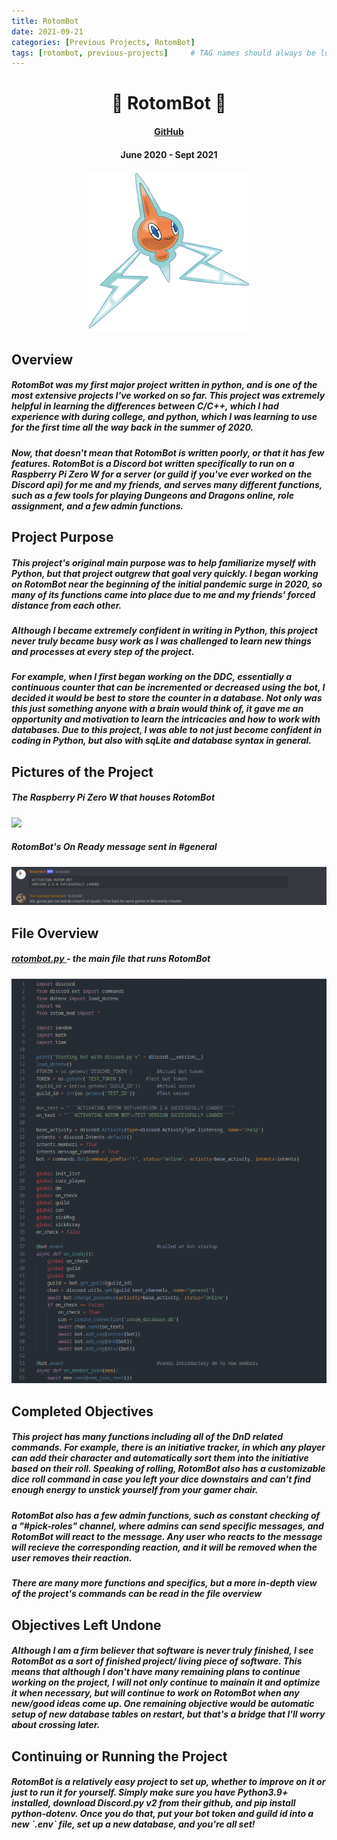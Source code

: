 ```yaml
---
title: RotomBot
date: 2021-09-21
categories: [Previous Projects, RotomBot]
tags: [rotombot, previous-projects]     # TAG names should always be lowercase
---
```

<div align=center>
<h1> 🤖 RotomBot 💬 </h1>
<h4>
  <a href="https://github.com/cartex10/RotomBot">GitHub </a>
</h4>
<h4> June 2020 - Sept 2021 </h4>
<img src= "/assets/rotombot/rotom.png">
</div>

## Overview
<h5> RotomBot was my first major project written in python, and is one of the most extensive projects I've worked on so far. This project was extremely helpful in learning the differences between C/C++, which I had experience with during college, and python, which I was learning to use for the first time all the way back in the summer of 2020. </h5>

<h5> Now, that doesn't mean that RotomBot is written poorly, or that it has few features. RotomBot is a Discord bot written specifically to run on a Raspberry Pi Zero W for a server (or guild if you've ever worked on the Discord api) for me and my friends, and serves many different functions, such as a few tools for playing Dungeons and Dragons online, role assignment, and a few admin functions. </h5>

## Project Purpose
<h5> This project's original main purpose was to help familiarize myself with Python, but that project outgrew that goal very quickly. I began working on RotomBot near the beginning of the initial pandemic surge in 2020, so many of its functions came into place due to me and my friends' forced distance from each other. </h5>

<h5> Although I became extremely confident in writing in Python, this project never truly became busy work as I was challenged to learn new things and processes at every step of the project. </h5>

<h5> For example, when I first began working on the DDC, essentially a continuous counter that can be incremented or decreased using the bot, I decided it would be best to store the counter in a database. Not only was this just something anyone with a brain would think of, it gave me an opportunity and motivation to learn the intricacies and how to work with databases. Due to this project, I was able to not just become confident in coding in Python, but also with sqLite and database syntax in general. </h5>

## Pictures of the Project

<h5> The Raspberry Pi Zero W that houses RotomBot </h5>
<img src= "/assets/rotombot/rpi.png">

<h5> RotomBot's On Ready message sent in #general </h5>
<img src= "/assets/rotombot/rotomOn.png">

## File Overview
<h5> <a href="../rotomOV"> rotombot.py </a> - the main file that runs RotomBot</h5>
<img src= "/assets/rotombot/rotomOvLink.png">

## Completed Objectives
<h5> This project has many functions including all of the DnD related commands. For example, there is an initiative tracker, in which any player can add their character and automatically sort them into the initiative based on their roll. Speaking of rolling, RotomBot also has a customizable dice roll command in case you left your dice downstairs and can't find enough energy to unstick yourself from your gamer chair. </h5>

<h5> RotomBot also has a few admin functions, such as constant checking of a "#pick-roles" channel, where admins can send specific messages, and RotomBot will react to the message. Any user who reacts to the message will recieve the corresponding reaction, and it will be removed when the user removes their reaction. </h5>

<h5> There are many more functions and specifics, but a more in-depth view of the project's commands can be read in the file overview </h5>


## Objectives Left Undone
<h5> Although I am a firm believer that software is never truly finished, I see RotomBot as a sort of finished project/ living piece of software. This means that although I don't have many remaining plans to continue working on the project, I will not only continue to mainain it and optimize it when necessary, but will continue to work on RotomBot when any new/good ideas come up. One remaining objective would be automatic setup of new database tables on restart, but that's a bridge that I'll worry about crossing later. </h5>


## Continuing or Running the Project
<h5> RotomBot is a relatively easy project to set up, whether to improve on it or just to run it for yourself. Simply make sure you have Python3.9+ installed, download Discord.py v2 from their github, and pip install python-dotenv. Once you do that, put your bot token and guild id into a new `.env` file, set up a new database, and you're all set!